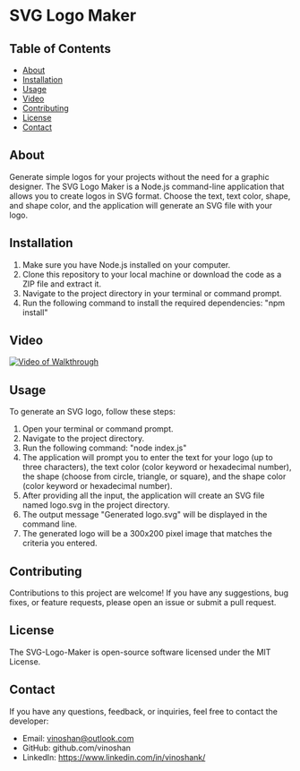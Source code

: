 # SVG Logo Maker

## Table of Contents

- [About](#about)
- [Installation](#installation)
- [Usage](#usage)
- [Video](#Video)
- [Contributing](#contributing)
- [License](#license)
- [Contact](#contact)

## About

Generate simple logos for your projects without the need for a graphic designer. The SVG Logo Maker is a Node.js command-line application that allows you to create logos in SVG format. Choose the text, text color, shape, and shape color, and the application will generate an SVG file with your logo.

## Installation

1. Make sure you have Node.js installed on your computer.
2. Clone this repository to your local machine or download the code as a ZIP file and extract it.
3. Navigate to the project directory in your terminal or command prompt.
4. Run the following command to install the required dependencies: "npm install"

## Video

[![Video of Walkthrough](http://img.youtube.com/vi/Dt9awRZNnhc/0.jpg)](http://www.youtube.com/watch?v=Dt9awRZNnhc)

## Usage

To generate an SVG logo, follow these steps:

1. Open your terminal or command prompt.
2. Navigate to the project directory.
3. Run the following command: "node index.js"
4. The application will prompt you to enter the text for your logo (up to three characters), the text color (color keyword or hexadecimal number), the shape (choose from circle, triangle, or square), and the shape color (color keyword or hexadecimal number).
5. After providing all the input, the application will create an SVG file named logo.svg in the project directory.
6. The output message "Generated logo.svg" will be displayed in the command line.
7. The generated logo will be a 300x200 pixel image that matches the criteria you entered.

## Contributing

Contributions to this project are welcome! If you have any suggestions, bug fixes, or feature requests, please open an issue or submit a pull request.

## License

The SVG-Logo-Maker is open-source software licensed under the MIT License.

## Contact

If you have any questions, feedback, or inquiries, feel free to contact the developer:

- Email: vinoshan@outlook.com 
- GitHub: github.com/vinoshan 
- LinkedIn: https://www.linkedin.com/in/vinoshank/
